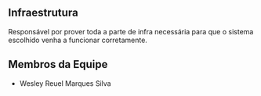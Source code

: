 ## Infraestrutura
Responsável por prover toda a parte de infra necessária para que o sistema escolhido venha a funcionar corretamente.
## Membros da Equipe
* Wesley Reuel Marques Silva
